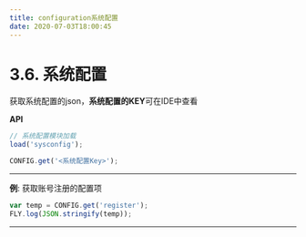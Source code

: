 ```yaml
---
title: configuration系统配置
date: 2020-07-03T18:00:45
---
```


# 3.6. 系统配置

获取系统配置的json，**系统配置的KEY**可在IDE中查看

**API**

```js
// 系统配置模块加载
load('sysconfig');
```

```js
CONFIG.get('<系统配置Key>'); 
```

---

**例**: 获取账号注册的配置项

```js
var temp = CONFIG.get('register');
FLY.log(JSON.stringify(temp));
```

---